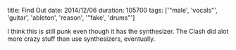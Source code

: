 title: Find Out
date: 2014/12/06
duration: 105700
tags: ['"male', 'vocals"', 'guitar', 'ableton', 'reason', '"fake', 'drums"']

I think this is still punk even though it has the synthesizer. The Clash did alot more crazy stuff than use synthesizers, eventually.
